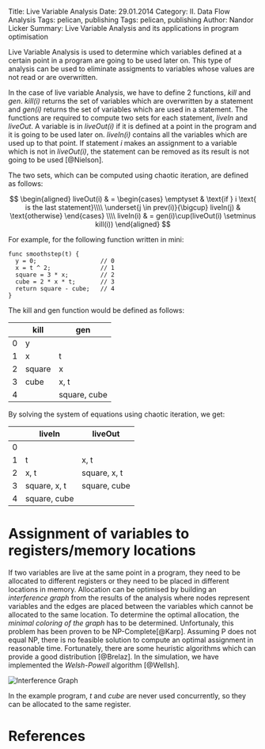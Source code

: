 Title: Live Variable Analysis
Date: 29.01.2014
Category: II. Data Flow Analysis
Tags: pelican, publishing
Tags: pelican, publishing
Author: Nandor Licker
Summary: Live Variable Analysis and its applications in program optimisation

Live Variable Analysis is used to determine which variables defined at a certain
point in a program are going to be used later on. This type of analysis can be
used to eliminate assigments to variables whose values are not read or are
overwritten.

In the case of live variable Analysis, we have to define 2 functions, _kill_ and
_gen_. _kill(i)_ returns the set of variables which are overwritten by a
statement and _gen(i)_ returns the set of variables which are used in a
statement. The functions are required to compute two sets for each statement,
_liveIn_ and _liveOut_. A variable is in _liveOut(i)_ if it is defined at a
point in the program and it is going to be used later on. _liveIn(i)_ contains
all the variables which are used up to that point. If statement _i_ makes an
assignment to a variable which is not in _liveOut(i)_, the statement can be
removed as its result is not going to be used [@Nielson].

The two sets, which can be computed using chaotic iteration, are defined as
follows:

$$
\begin{aligned}
  liveOut(i) & =
    \begin{cases}
      \emptyset & \text{if } i \text{ is the last statement}\\\\
      \underset{j \in prev(i)}{\bigcup} liveIn(j) & \text{otherwise}
    \end{cases} \\\\
  liveIn(i) & = gen(i)\cup(liveOut(i) \setminus kill(i))
\end{aligned}
$$

For example, for the following function written in mini:

    func smoothstep(t) {
      y = 0;                  // 0
      x = t ^ 2;              // 1
      square = 3 * x;         // 2
      cube = 2 * x * t;       // 3
      return square - cube;   // 4
    }

The kill and gen function would be defined as follows:

|   | kill    | gen          |
| - | ------- | ------------ |
| 0 | y       |              |
| 1 | x       | t            |
| 2 | square  | x            |
| 3 | cube    | x, t         |
| 4 |         | square, cube |

By solving the system of equations using chaotic iteration, we get:

|   | liveIn          | liveOut      |
| - | --------------- | ------------ |
| 0 |                 |              |
| 1 | t               | x, t         |
| 2 | x, t            | square, x, t |
| 3 | square, x, t    | square, cube |
| 4 | square, cube    |              |

Assignment of variables to registers/memory locations
=====================================================

If two variables are live at the same point in a program, they need to be
allocated to different registers or they need to be placed in different
locations in memory. Allocation can be optimised by building an
*interference graph* from the results of the analysis where nodes represent
variables and the edges are placed between  the variables which cannot be
allocated to the same location. To determine the optimal allocation, the
*minimal coloring of the graph* has to be  determined. Unfortunaly, this problem
has been proven to be NP-Complete[@Karp]. Assuming P does not equal NP, there is
no feasible solution to compute an optimal assignment in reasonable time.
Fortunately, there are some heuristic algorithms which can provide a good
distribution [@Brelaz]. In the simulation, we have implemented the
*Welsh-Powell* algorithm [@Wellsh].

![Interference Graph](../images/igraph.png)

In the example program, *t* and *cube* are never used concurrently, so they can
be allocated to the same register.

References
==========
[@Nielson "Nielson, Flemming, Hanne R. Nielson, and Chris Hankin. Principles of program analysis. Springer, 1999."]: http://www2.imm.dtu.dk/~hrni/PPA/ppa.html
[@Karp "Karp, Richard M. Reducibility among combinatorial problems. Springer US, 1972."]: http://www.win.tue.nl/~gwoegi/AC/karp-1971.pdf
[@Wellsh "Welsh, D. J., & Powell, M. B. (1967). An upper bound for the chromatic number of a graph and its application to timetabling problems. The Computer Journal, 10(1), 85-86."]: http://comjnl.oxfordjournals.org/content/10/1/85.abstract
[@Brelaz "Brelaz, D. (1979). New methods to color the vertices of a graph. Communications of the ACM, 22(4), 251-256."]: http://dl.acm.org/citation.cfm?id=359101